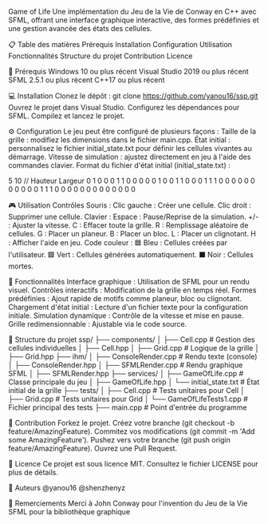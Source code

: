 Game of Life
Une implémentation du Jeu de la Vie de Conway en C++ avec SFML, offrant une interface graphique interactive, des formes prédéfinies et une gestion avancée des états des cellules.

📋 Table des matières
Prérequis
Installation
Configuration
Utilisation
Fonctionnalités
Structure du projet
Contribution
Licence

🔧 Prérequis
Windows 10 ou plus récent
Visual Studio 2019 ou plus récent
SFML 2.5.1 ou plus récent
C++17 ou plus récent

💻 Installation
Clonez le dépôt :
git clone https://github.com/yanou16/ssp.git
Ouvrez le projet dans Visual Studio.
Configurez les dépendances pour SFML.
Compilez et lancez le projet.

⚙️ Configuration
Le jeu peut être configuré de plusieurs façons :
Taille de la grille : modifiez les dimensions dans le fichier main.cpp.
État initial : personnalisez le fichier initial_state.txt pour définir les cellules vivantes au démarrage.
Vitesse de simulation : ajustez directement en jeu à l'aide des commandes clavier.
Format du fichier d'état initial (initial_state.txt) :

5 10  // Hauteur Largeur
0 1 0 0 0 1 1 0 0 0
0 0 1 0 0 1 1 0 0 0
1 1 1 0 0 0 0 0 0 0
0 0 0 0 1 1 1 0 0 0
0 0 0 0 0 0 0 0 0 0

🎮 Utilisation
Contrôles
Souris :
Clic gauche : Créer une cellule.
Clic droit : Supprimer une cellule.
Clavier :
Espace : Pause/Reprise de la simulation.
+/- : Ajuster la vitesse.
C : Effacer toute la grille.
R : Remplissage aléatoire de cellules.
G : Placer un planeur.
B : Placer un bloc.
L : Placer un clignotant.
H : Afficher l'aide en jeu.
Code couleur :
🟦 Bleu : Cellules créées par l'utilisateur.
🟩 Vert : Cellules générées automatiquement.
⬛ Noir : Cellules mortes.

🌟 Fonctionnalités
Interface graphique : Utilisation de SFML pour un rendu visuel.
Contrôles interactifs : Modification de la grille en temps réel.
Formes prédéfinies : Ajout rapide de motifs comme planeur, bloc ou clignotant.
Chargement d'état initial : Lecture d'un fichier texte pour la configuration initiale.
Simulation dynamique : Contrôle de la vitesse et mise en pause.
Grille redimensionnable : Ajustable via le code source.

📁 Structure du projet
ssp/
├── components/
│   ├── Cell.cpp        # Gestion des cellules individuelles
│   ├── Cell.hpp
│   ├── Grid.cpp        # Logique de la grille
│   ├── Grid.hpp
├── ihm/
│   ├── ConsoleRender.cpp # Rendu texte (console)
│   ├── ConsoleRender.hpp
│   ├── SFMLRender.cpp    # Rendu graphique SFML
│   ├── SFMLRender.hpp
├── services/
│   ├── GameOfLife.cpp    # Classe principale du jeu
│   ├── GameOfLife.hpp
│   └── initial_state.txt # État initial de la grille
├── tests/
│   ├── Cell.cpp           # Tests unitaires pour Cell
│   ├── Grid.cpp           # Tests unitaires pour Grid
│   └── GameOfLifeTests1.cpp # Fichier principal des tests
├── main.cpp              # Point d'entrée du programme

🤝 Contribution
Forkez le projet.
Créez votre branche (git checkout -b feature/AmazingFeature).
Commitez vos modifications (git commit -m 'Add some AmazingFeature').
Pushez vers votre branche (git push origin feature/AmazingFeature).
Ouvrez une Pull Request.

📝 Licence
Ce projet est sous licence MIT. Consultez le fichier LICENSE pour plus de détails.

👥 Auteurs
@yanou16 @shenzhenyz

🙏 Remerciements
Merci à John Conway pour l'invention du Jeu de la Vie
SFML pour la bibliothèque graphique

